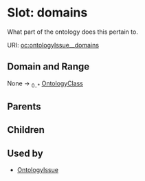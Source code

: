 
# Slot: domains


What part of the ontology does this pertain to.

URI: [oc:ontologyIssue__domains](http://w3id.org/ontogpt/ontology-class-templateontologyIssue__domains)


## Domain and Range

None &#8594;  <sub>0..\*</sub> [OntologyClass](OntologyClass.md)

## Parents


## Children


## Used by

 * [OntologyIssue](OntologyIssue.md)
